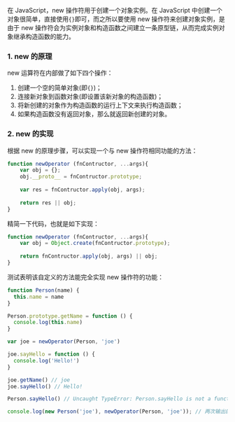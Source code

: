 在 JavaScript，new 操作符用于创建一个对象实例。在 JavaScript 中创建一个对象很简单，直接使用`{}`即可，而之所以要使用 new 操作符来创建对象实例，是由于 new 操作符会为实例对象和构造函数之间建立一条原型链，从而完成实例对象继承构造函数的能力。

### 1. new 的原理

new 运算符在内部做了如下四个操作：

1. 创建一个空的简单对象(即`{}`)；
2. 连接新对象到函数对象(即设置该新对象的构造函数)；
3. 将新创建的对象作为构造函数的运行上下文来执行构造函数；
4. 如果构造函数没有返回对象，那么就返回新创建的对象。

### 2. new 的实现

根据 new 的原理步骤，可以实现一个与 new 操作符相同功能的方法：

```JavaScript
function newOperator (fnContructor, ...args){
    var obj = {};
    obj.__proto__ = fnContructor.prototype;
    
    var res = fnContructor.apply(obj, args);
    
    return res || obj;
}
```

精简一下代码，也就是如下实现：

```JavaScript
function newOperator (fnContructor, ...args){
    var obj = Object.create(fnContructor.prototype);
    
    return fnContructor.apply(obj, args) || obj;
}
```

测试表明该自定义的方法能完全实现 new 操作符的功能：

```JavaScript
function Person(name) {
  this.name = name
}

Person.prototype.getName = function () {
  console.log(this.name)
}

var joe = newOperator(Person, 'joe')

joe.sayHello = function () {
  console.log('Hello!')
}

joe.getName() // joe
joe.sayHello() // Hello!

Person.sayHello() // Uncaught TypeError: Person.sayHello is not a function

console.log(new Person('joe'), newOperator(Person, 'joe')); // 两次输出的信息是一样的
```

